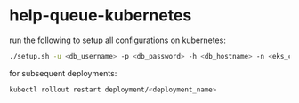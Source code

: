 # help-queue-kubernetes

run the following to setup all configurations on kubernetes:
```bash
./setup.sh -u <db_username> -p <db_password> -h <db_hostname> -n <eks_cluster_name>
```

for subsequent deployments:
```bash
kubectl rollout restart deployment/<deployment_name>
```